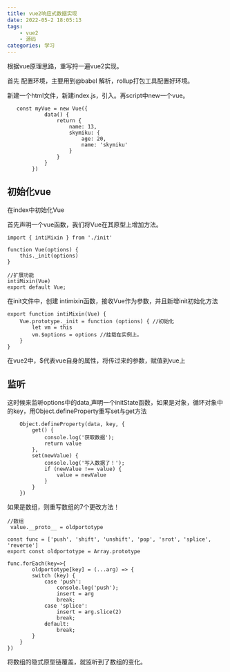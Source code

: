 ```yaml
---
title: vue2响应式数据实现
date: 2022-05-2 18:05:13
tags:
    - vue2
    - 源码
categories: 学习
---
```

根据vue原理思路，重写捋一遍vue2实现。

首先 配置环境，主要用到@babel 解析，rollup打包工具配置好环境。

新建一个html文件，新建index.js，引入。再script中new一个vue。

```
   const myVue = new Vue({
            data() {
                return {
                    name: 13,
                    skymiku: {
                        age: 20,
                        name: 'skymiku'
                    }
                }
            }
        })
```

## 初始化vue

在index中初始化Vue

首先声明一个vue函数，我们将Vue在其原型上增加方法。

```
import { intiMixin } from './init'

function Vue(options) {
    this._init(options)
}

//扩展功能
intiMixin(Vue)
export default Vue;

```

在init文件中，创建 intimixin函数，接收Vue作为参数，并且新增init初始化方法

```
export function intiMixin(Vue) {
    Vue.prototype._init = function (options) { //初始化
        let vm = this
        vm.$options = options //挂载在实例上。
    }
}
```
在vue2中，$代表vue自身的属性，将传过来的参数，赋值到vue上

## 监听

这时候来监听options中的data,声明一个initState函数，如果是对象，循环对象中的key，用Object.defineProperty重写set与get方法

```
    Object.defineProperty(data, key, {
        get() {
            console.log('获取数据');
            return value
        },
        set(newValue) {
            console.log('写入数据了！');
            if (newValue !== value) {
                value = newValue
            }
        }
    })
```

如果是数组，则重写数组的7个更改方法！ 

```
//数组
 value.__proto__ = oldportotype

```

```
const func = ['push', 'shift', 'unshift', 'pop', 'srot', 'splice', 'reverse']
export const oldportotype = Array.prototype

func.forEach(key=>{
        oldportotype[key] = (...arg) => {
        switch (key) {
            case 'push':
                console.log('push');
                insert = arg
                break;
            case 'splice':
                insert = arg.slice(2)
                break;
            default:
                break;
        }
    }
})

```

将数组的隐式原型链覆盖，就监听到了数组的变化。